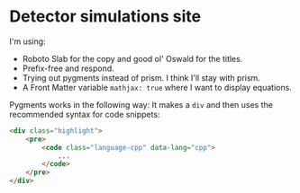 # Detector simulations site

I'm using:

* Roboto Slab for the copy and good ol' Oswald for the titles.
* Prefix-free and respond.
* Trying out pygments instead of prism. I think I'll stay with prism.
* A Front Matter variable `mathjax: true` where I want to display equations.

Pygments works in the following way: It makes a `div` and then uses the recommended syntax for code snippets:

```html
<div class="highlight">
    <pre>
        <code class="language-cpp" data-lang="cpp">
			...
		</code>
    </pre>
</div>
```
